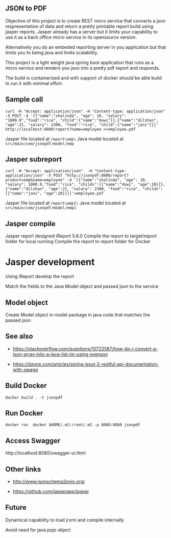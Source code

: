 ## JSON to PDF
Objective of this project is to create REST micro service that converts a json respresentation of data and return a pretty printable report build using jasper reports. Jasper already has a server but it limits your capability to use it as a back office micro service in its opensource version.

Alternatively you do an embeded reporting server in you application but that limits you to being java and limits scalability.

This project is a light weight java spring boot application that runs as a micro service and renders you json into a pretty pdf report and responds.

The build is containerized and with support of docker should be able build to run it with minimal effort.

## Sample call
`curl -H "Accept: application/json" -H "Content-type: application/json" -X POST -d '[{"name":"shalinda", "age": 10, "salary": "1000.0","food":"rice", "child":{"name":"duwi"}},{"name":"dilshan", "age":21, "salary": 2300, "food":"rice", "child":{"name":"jani"}}]' http://localhost:8080/report?name=employee >>employee.pdf`

Jasper file located at `report\emp\`
Java model located at `src/main/com/jsonpdf/model/emp`

## Jasper subreport
`curl -H "Accept: application/json"  -H "Content-type: application/json" -X POST "http://jsonpdf:8080/report?product=emp&name=employee" -d '[{"name":"shalinda", "age": 10, "salary": 1000.0,"food":"rice", "childs":[{"name":"duwi", "age":10}]},{"name":"dilshan", "age":21, "salary": 2300, "food":"rice", "childs":[{"name":"jani", "age":20}]}]'>employee.pdf`

Jasper file located at `report\emp1\`
Java model located at `src/main/com/jsonpdf/model/emp1`

## Jasper compile
Jasper report designed iReport 5.6.0
Compile the report to target/report folder for local running
Compile the report to report folder for Docker

# Jasper development
Using iReport develop the report

Match the fields to the Java Model object and passed json to the service 

## Model object
Create Model object in model package in java code that matches the passed json

## See also
 - https://stackoverflow.com/questions/10722587/how-do-i-convert-a-json-array-into-a-java-list-im-using-svenson
 
 - https://dzone.com/articles/spring-boot-2-restful-api-documentation-with-swagg

## Build Docker
`docker build . -t jsonpdf`

## Run Docker
`docker run  docker $HOME/.m2:/root/.m2 -p 8080:8080 jsonpdf`

## Access Swagger

http://localhost:8080/swagger-ui.html

## Other links
 - http://www.jsonschema2pojo.org/
 
 - https://github.com/jasperapp/jasper

## Future
Dynamical capability to load jrxml and compile internally

Avoid need for java pojo object
